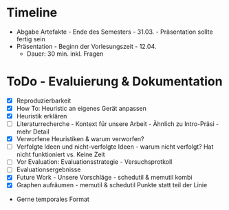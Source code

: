 # Timeline
- Abgabe Artefakte - Ende des Semesters - 31.03. - Präsentation sollte fertig sein
- Präsentation - Beginn der Vorlesungszeit - 12.04.
    - Dauer: 30 min. inkl. Fragen

# ToDo - Evaluierung & Dokumentation
- [x] Reproduzierbarkeit
- [x] How To: Heuristic an eigenes Gerät anpassen
- [x] Heuristik erklären
- [ ] Literaturrecherche - Kontext für unsere Arbeit - Ähnlich zu Intro-Präsi - mehr Detail
- [x] Verworfene Heuristiken & warum verworfen?
- [ ] Verfolgte Ideen und nicht-verfolgte Ideen - warum nicht verfolgt? Hat nicht funktioniert vs. Keine Zeit
- [ ] Vor Evaluation: Evaluationsstrategie - Versuchsprotkoll
- [ ] Evaluationsergebnisse
- [x] Future Work - Unsere Vorschläge - schedutil & memutil kombi
- [x] Graphen aufräumen - memutil & schedutil Punkte statt teil der Linie

- Gerne temporales Format
